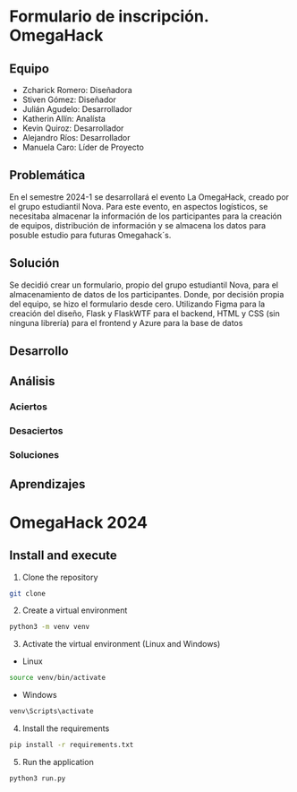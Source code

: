 # Formulario de inscripción. OmegaHack
## Equipo
* Zcharick Romero: Diseñadora
* Stiven Gómez: Diseñador
* Julián Agudelo: Desarrollador
* Katherin Allín: Analísta
* Kevin Quiroz: Desarrollador
* Alejandro Ríos: Desarrollador
* Manuela Caro: Líder de Proyecto


## Problemática

En el semestre 2024-1 se desarrollará el evento La OmegaHack, creado por el grupo estudiantil Nova. Para este evento, en aspectos logísticos, se necesitaba almacenar la información de los participantes para la creación de equipos, distribución de información y se almacena los datos para posuble estudio para futuras Omegahack´s.

## Solución

Se decidió crear un formulario, propio del grupo estudiantil Nova, para el almacenamiento de datos de los participantes. Donde, por decisión propia del equipo, se hizo el formulario desde cero. Utilizando Figma para la creación del diseño, Flask y FlaskWTF para el backend, HTML y CSS (sin ninguna librería) para el frontend y Azure para la base de datos

## Desarrollo


## Análisis
### Aciertos

### Desaciertos

### Soluciones


## Aprendizajes
# OmegaHack 2024

## Install and execute

1. Clone the repository

```bash
git clone
```

2. Create a virtual environment

```bash
python3 -m venv venv
```

3. Activate the virtual environment (Linux and Windows)

- Linux

```bash
source venv/bin/activate
```

- Windows

```bash
venv\Scripts\activate
```

4. Install the requirements

```bash
pip install -r requirements.txt
```

5. Run the application

```bash
python3 run.py
```
